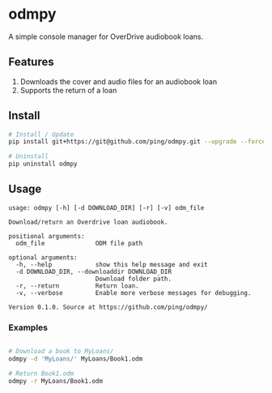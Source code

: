 # odmpy

A simple console manager for OverDrive audiobook loans.

## Features

1. Downloads the cover and audio files for an audiobook loan
1. Supports the return of a loan

## Install

```bash
# Install / Update
pip install git+https://git@github.com/ping/odmpy.git --upgrade --force-reinstall

# Uninstall
pip uninstall odmpy
```

## Usage

```
usage: odmpy [-h] [-d DOWNLOAD_DIR] [-r] [-v] odm_file

Download/return an Overdrive loan audiobook.

positional arguments:
  odm_file              ODM file path

optional arguments:
  -h, --help            show this help message and exit
  -d DOWNLOAD_DIR, --downloaddir DOWNLOAD_DIR
                        Download folder path.
  -r, --return          Return loan.
  -v, --verbose         Enable more verbose messages for debugging.

Version 0.1.0. Source at https://github.com/ping/odmpy/
```

### Examples

```bash

# Download a book to MyLoans/
odmpy -d 'MyLoans/' MyLoans/Book1.odm

# Return Book1.odm
odmpy -r MyLoans/Book1.odm

```